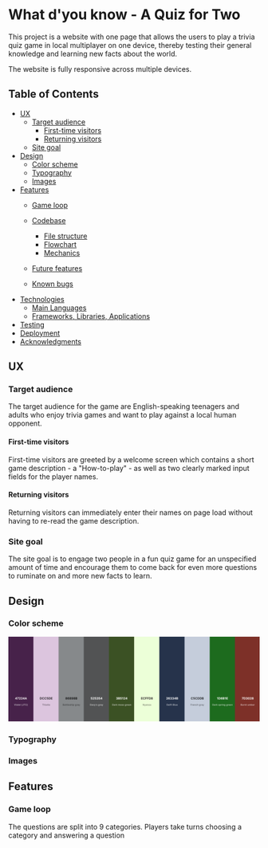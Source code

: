 # What d'you know - A Quiz for Two

This project is a website with one page that allows the users to play a trivia quiz game in local multiplayer on one device, thereby testing their general knowledge and learning new facts about the world. 


The website is fully responsive across multiple devices.


## Table of Contents
- [UX](#ux "UX")
    - [Target audience](#target-audience "Target audience")
        - [First-time visitors](#first-time-visitors "First-time visitors")
        - [Returning visitors](#returning-visitors "Returning visitors")
    - [Site goal](#site-goal "Site goal")
- [Design](#design "Design")
    - [Color scheme](#color-scheme "Color scheme")
    - [Typography](#typography "Typography")
    - [Images](#images "Images")
- [Features](#features "Features")
    - [Game loop](#game-loop "Game loop")
    - [Codebase](#codebase "Codebase")
        - [File structure](#file-structure "File structure")
        - [Flowchart](#flowchart "Flowchart")
        - [Mechanics](#mechanics "Mechanics")

    - [Future features](#future-features "Future features")
    - [Known bugs](#known-bugs "Known bugs")
- [Technologies](#technologies "Technologies")
    - [Main Languages](#main-languages "Main Languages")
    - [Frameworks, Libraries, Applications](#frameworks-libraries-applications "Frameworks, Libraries, Applications")
- [Testing](#testing "Testing")
- [Deployment](#deployment "Deployment")
- [Acknowledgments](#acknowledgments "Acknowledgments") 


## UX

### Target audience

The target audience for the game are English-speaking teenagers and adults who enjoy trivia games and want to play against a local human opponent.

#### First-time visitors

First-time visitors are greeted by a welcome screen which contains a short game description - a "How-to-play" - as well as two clearly marked input fields for the player names.

#### Returning visitors

Returning visitors can immediately enter their names on page load without having to re-read the game description.

### Site goal

The site goal is to engage two people in a fun quiz game for an unspecified amount of time and encourage them to come back for even more questions to ruminate on and more new facts to learn.

## Design

### Color scheme

![Game palette](assets/images/readme_palette.png)

### Typography

### Images

## Features
### Game loop
The questions are split into 9 categories. Players take turns choosing a category and answering a question